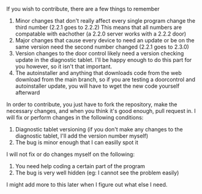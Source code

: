 If you wish to contribute, there are a few things to remember
1. Minor changes that don't really affect every single program change the third number (2.2.1 goes to 2.2.2) This means that all numbers are compatable with eachother (a 2.2.0 server works with a 2.2.2 door)
2. Major changes that cause every device to need an update or be on the same version need the second number changed (2.2.1 goes to 2.3.0)
3. Version changes to the door control likely need a version checking update in the diagnostic tablet. I'll be happy enough to do this part for you however, so it isn't that important.
4. The autoinstaller and anything that downloads code from the web download from the main branch, so if you are testing a doorcontrol and autoinstaller update, you will have to wget the new code yourself afterward

In order to contribute, you just have to fork the repository, make the necessary changes, and when you think it's good enough, pull request in.
I will fix or perform changes in the following conditions:
1. Diagnostic tablet versioning (if you don't make any changes to the diagnostic tablet, I'll add the version number myself)
2. The bug is minor enough that I can easilly spot it

I will not fix or do changes myself on the following:
1. You need help coding a certain part of the program
2. The bug is very well hidden (eg: I cannot see the problem easily)

I might add more to this later when I figure out what else I need.
